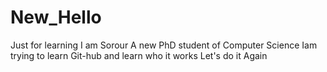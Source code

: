 # New_Hello
Just for learning
I am Sorour
A new PhD student of Computer Science
Iam trying to learn Git-hub and learn who it works
Let's do it Again
